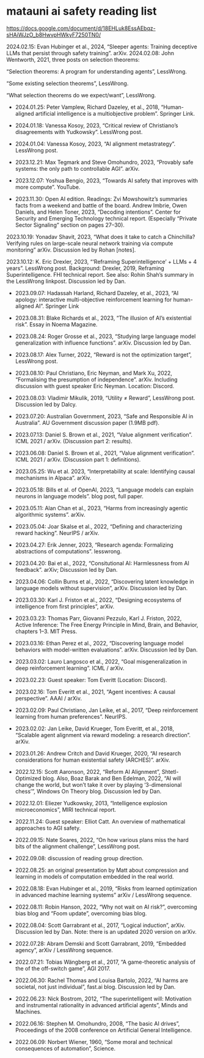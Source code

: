 # matauni ai safety reading list
https://docs.google.com/document/d/18EHLuk8EssAEbqz-sHAiWJzO_b8HwvpHWkyF7250TN0/

2024.02.15: Evan Hubinger et al., 2024, “Sleeper agents: Training deceptive LLMs that persist through safety training”. arXiv.
2024.02.08: John Wentworth, 2021, three posts on selection theorems:

“Selection theorems: A program for understanding agents”, LessWrong.

“Some existing selection theorems”, LessWrong.

“What selection theorems do we expect/want”, LessWrong.

*  2024.01.25: Peter Vamplew, Richard Dazeley, et al., 2018, “Human-aligned artificial intelligence is a multiobjective problem”. Springer Link.

*  2024.01.18: Vanessa Kosoy, 2023, “Critical review of Christiano’s disagreements with Yudkowsky”. LessWrong post.

*  2024.01.04: Vanessa Kosoy, 2023, “AI alignment metastrategy”. LessWrong post.
*  2023.12.21: Max Tegmark and Steve Omohundro, 2023, “Provably safe systems: the only path to controllable AGI”. arXiv.
*  2023.12.07: Yoshua Bengio, 2023, “Towards AI safety that improves with more compute”. YouTube.

*  2023.11.30: Open AI edition. Readings:
    Zvi Mowshowitz’s summaries facts from a weekend and battle of the board.
    Andrew Imbrie, Owen Daniels, and Helen Toner, 2023, “Decoding intentions”. Center for Security and Emerging Technology technical report. (Especially “Private Sector Signaling” section on pages 27–30).

 2023.10.19: Yonadav Shavit, 2023, “What does it take to catch a Chinchilla? Verifying rules on large-scale neural network training via compute monitoring” arXiv. Discussion led by Rohan [notes].

 2023.10.12: K. Eric Drexler, 2023, “‘Reframing Superintelligence’ + LLMs + 4 years”. LessWrong post.
    Background: Drexler, 2019, Reframing Superintelligence. FHI technical report.
    See also: Rohin Shah’s summary in the LessWrong linkpost.
Discussion led by Dan.

*  2023.09.07: Hadassah Harland, Richard Dazeley, et al., 2023, “AI apology: interactive multi-objective reinforcement learning for human-aligned AI”. Springer Link

*  2023.08.31: Blake Richards et al., 2023, “The illusion of AI’s existential risk”. Essay in Noema Magazine.

*  2023.08.24: Roger Grosse et al., 2023, “Studying large language model generalization with influence functions”. arXiv. Discussion led by Dan.

*  2023.08.17: Alex Turner, 2022, “Reward is not the optimization target”, LessWrong post.

*  2023.08.10: Paul Christiano, Eric Neyman, and Mark Xu, 2022, “Formalising the presumption of independence”. arXiv. Including discussion with guest speaker Eric Neyman. Location: Discord.

*  2023.08.03: Vladimir Mikulik, 2019, “Utility ≠ Reward”, LessWrong post. Discussion led by Dalcy.

*  2023.07.20: Australian Government, 2023, “Safe and Responsible AI in Australia”. AU Government discussion paper (1.9MB pdf).

*  2023.07.13: Daniel S. Brown et al., 2021, “Value alignment verification”. ICML 2021 / arXiv. (Discussion part 2: results).

*  2023.06.08: Daniel S. Brown et al., 2021, “Value alignment verification”. ICML 2021 / arXiv. (Discussion part 1: definitions).

*  2023.05.25: Wu et al. 2023, “Interpretability at scale: Identifying causal mechanisms in Alpaca”. arXiv.

*  2023.05.18: Bills et al. of OpenAI, 2023, “Language models can explain neurons in language models”. blog post, full paper.

*  2023.05.11: Alan Chan et al., 2023, “Harms from increasingly agentic algorithmic systems”. arXiv.

*  2023.05.04: Joar Skalse et al., 2022, “Defining and characterizing reward hacking”. NeurIPS / arXiv.

*  2023.04.27: Erik Jenner, 2023, “Research agenda: Formalizing abstractions of computations”. lesswrong.

*  2023.04.20: Bai et al., 2022, “Consitutional AI: Harmlessness from AI feedback”. arXiv; Discussion led by Dan.

*  2023.04.06: Collin Burns et al., 2022, “Discovering latent knowledge in language models without supervision”, arXiv. Discussion led by Dan.

*  2023.03.30: Karl J. Friston et al., 2022, “Designing ecosystems of intelligence from first principles”, arXiv.

*  2023.03.23: Thomas Parr, Giovanni Pezzulo, Karl J. Friston, 2022, Active Inference: The Free Energy Principle in Mind, Brain, and Behavior, chapters 1–3. MIT Press.

*  2023.03.16: Ethan Perez et al., 2022, “Discovering language model behaviors with model-written evaluations”. arXiv. Discussion led by Dan.

*  2023.03.02: Lauro Langosco et al., 2022, “Goal misgeneralization in deep reinforcement learning”. ICML / arXiv.

*  2023.02.23: Guest speaker: Tom Everitt (Location: Discord).

*  2023.02.16: Tom Everitt et al., 2021, “Agent incentives: A causal perspective”. AAAI / arXiv.

*  2023.02.09: Paul Christiano, Jan Leike, et al., 2017, “Deep reinforcement learning from human preferences”. NeurIPS.

*  2023.02.02: Jan Leike, David Krueger, Tom Everitt, et al., 2018, “Scalable agent alignment via reward modeling: a research direction”. arXiv.

*  2023.01.26: Andrew Critch and David Krueger, 2020, “AI research considerations for human existential safety (ARCHES)”. arXiv.

*  2022.12.15: Scott Aaronson, 2022, “Reform AI Alignment”, Shtetl-Optimized blog. Also, Boaz Barak and Ben Edelman, 2022, “AI will change the world, but won’t take it over by playing ‘3-dimensional chess’”, Windows On Theory blog. Discussion led by Dan.

*  2022.12.01: Eliezer Yudkowsky, 2013, “Intelligence explosion microeconomics”, MIRI technical report.

*  2022.11.24: Guest speaker: Elliot Catt. An overview of mathematical approaches to AGI safety.

*  2022.09.15: Nate Soares, 2022, “On how various plans miss the hard bits of the alignment challenge”, LessWrong post.

*  2022.09.08: discussion of reading group direction.

*  2022.08.25: an original presentation by Matt about compression and learning in models of computation embedded in the real world.

*  2022.08.18: Evan Hubinger et al., 2019, “Risks from learned optimization in advanced machine learning systems” arXiv / LessWrong sequence.

*  2022.08.11: Robin Hanson, 2022, “Why not wait on AI risk?”, overcoming bias blog and “Foom update”, overcoming bias blog.

*  2022.08.04: Scott Garrabrant et al., 2017, “Logical induction”, arXiv. Discussion led by Dan. Note: there is an updated 2020 version on arXiv.

*  2022.07.28: Abram Demski and Scott Garrabrant, 2019, “Embedded agency”, arXiv / LessWrong sequence.

*  2022.07.21: Tobias Wängberg et al., 2017, “A game-theoretic analysis of the of the off-switch game”, AGI 2017.

*  2022.06.30: Rachel Thomas and Louisa Bartolo, 2022, “AI harms are societal, not just individual”, fast.ai blog. Discussion led by Dan.

*  2022.06.23: Nick Bostrom, 2012, “The superintelligent will: Motivation and instrumental rationality in advanced artificial agents”, Minds and Machines.

*  2022.06.16: Stephen M. Omohundro, 2008, “The basic AI drives”, Proceedings of the 2008 conference on Artificial General Intelligence.

*  2022.06.09: Norbert Wiener, 1960, “Some moral and technical consequences of automation”, Science.
